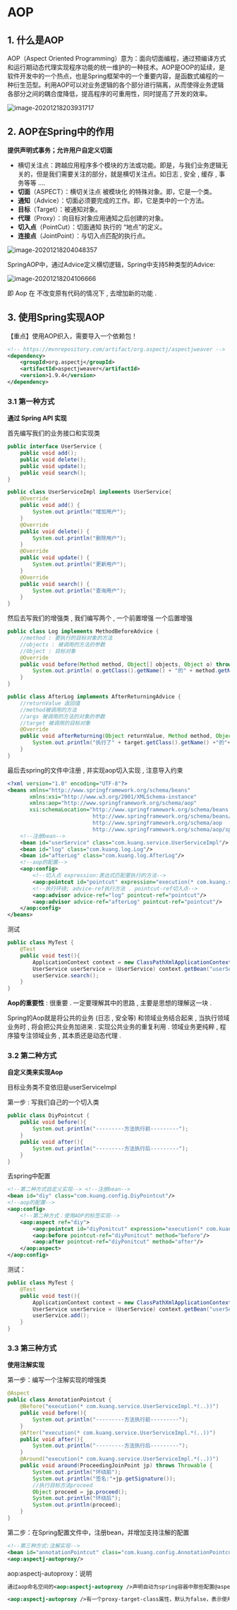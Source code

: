 # AOP

## 1. 什么是AOP

AOP（Aspect Oriented Programming）意为：面向切面编程，通过预编译方式和运行期动态代理实现程序功能的统一维护的一种技术。AOP是OOP的延续，是软件开发中的一个热点，也是Spring框架中的一个重要内容，是函数式编程的一种衍生范型。利用AOP可以对业务逻辑的各个部分进行隔离，从而使得业务逻辑各部分之间的耦合度降低，提高程序的可重用性，同时提高了开发的效率。

![image-20201218203931717](assets/image-20201218203931717.png)



## 2. AOP在Spring中的作用

**提供声明式事务；允许用户自定义切面**

- 横切关注点：跨越应用程序多个模块的方法或功能。即是，与我们业务逻辑无关的，但是我们需要关注的部分，就是横切关注点。如日志 , 安全 , 缓存 , 事务等等 ....
- **切面**（ASPECT）：横切关注点 被模块化 的特殊对象。即，它是一个类。
- **通知**（Advice）：切面必须要完成的工作。即，它是类中的一个方法。
- **目标**（Target）：被通知对象。
- **代理**（Proxy）：向目标对象应用通知之后创建的对象。
- **切入点**（PointCut）：切面通知 执行的 “地点”的定义。
- **连接点**（JointPoint）：与切入点匹配的执行点。

![image-20201218204048357](assets/image-20201218204048357.png)

SpringAOP中，通过Advice定义横切逻辑，Spring中支持5种类型的Advice:

![image-20201218204106666](assets/image-20201218204106666.png)

即 Aop 在 不改变原有代码的情况下 , 去增加新的功能 .



## 3. 使用Spring实现AOP

【重点】使用AOP织入，需要导入一个依赖包！

```xml
<!-- https://mvnrepository.com/artifact/org.aspectj/aspectjweaver --> 
<dependency> 
    <groupId>org.aspectj</groupId> 
    <artifactId>aspectjweaver</artifactId>
    <version>1.9.4</version> 
</dependency>
```



### 3.1 第一种方式

**通过 Spring API 实现**

首先编写我们的业务接口和实现类

```java
public interface UserService {
    public void add(); 
    public void delete(); 
    public void update(); 
    public void search();
}
```

```java
public class UserServiceImpl implements UserService{
    @Override 
    public void add() {
        System.out.println("增加用户"); 
    }
    @Override 
    public void delete() { 
        System.out.println("删除用户"); 
    }
    @Override 
    public void update() { 
        System.out.println("更新用户");
    }
    @Override 
    public void search() {
        System.out.println("查询用户");
    }
}
```

然后去写我们的增强类 , 我们编写两个 , 一个前置增强 一个后置增强

```java
public class Log implements MethodBeforeAdvice { 
    //method : 要执行的目标对象的方法 
    //objects : 被调用的方法的参数 
    //Object : 目标对象 
    @Override 
    public void before(Method method, Object[] objects, Object o) throws Throwable { 
        System.out.println( o.getClass().getName() + "的" + method.getName() + "方法被执行了"); 
    } 
}
```

```java
public class AfterLog implements AfterReturningAdvice { 
    //returnValue 返回值 
    //method被调用的方法 
    //args 被调用的方法的对象的参数
    //target 被调用的目标对象 
    @Override 
    public void afterReturning(Object returnValue, Method method, Object[] args, Object target) throws Throwable { 
        System.out.println("执行了" + target.getClass().getName() +"的"+method.getName()+"方法," +"返回值："+returnValue); 
    }
}
```

最后去spring的文件中注册 , 并实现aop切入实现 , 注意导入约束 

```xml
<?xml version="1.0" encoding="UTF-8"?> 
<beans xmlns="http://www.springframework.org/schema/beans" 
       xmlns:xsi="http://www.w3.org/2001/XMLSchema-instance" 
       xmlns:aop="http://www.springframework.org/schema/aop" 
       xsi:schemaLocation="http://www.springframework.org/schema/beans 
                           http://www.springframework.org/schema/beans/spring-beans.xsd 
                           http://www.springframework.org/schema/aop 
                           http://www.springframework.org/schema/aop/spring-aop.xsd"> 
    <!--注册bean--> 
    <bean id="userService" class="com.kuang.service.UserServiceImpl"/> 
    <bean id="log" class="com.kuang.log.Log"/> 
    <bean id="afterLog" class="com.kuang.log.AfterLog"/> 
    <!--aop的配置-->
    <aop:config>
        <!--切入点 expression:表达式匹配要执行的方法--> 
        <aop:pointcut id="pointcut" expression="execution(* com.kuang.service.UserServiceImpl.*(..))"/> 
        <!--执行环绕; advice-ref执行方法 . pointcut-ref切入点-->
        <aop:advisor advice-ref="log" pointcut-ref="pointcut"/>
        <aop:advisor advice-ref="afterLog" pointcut-ref="pointcut"/> 
    </aop:config> 
</beans>
```

测试

```java
public class MyTest { 
    @Test
    public void test(){
        ApplicationContext context = new ClassPathXmlApplicationContext("beans.xml");
        UserService userService = (UserService) context.getBean("userService"); 
        userService.search(); 
    } 
}
```

**Aop的重要性** : 很重要 . 一定要理解其中的思路 , 主要是思想的理解这一块 .

Spring的Aop就是将公共的业务 (日志 , 安全等) 和领域业务结合起来 , 当执行领域业务时 , 将会把公共业务加进来 . 实现公共业务的重复利用 . 领域业务更纯粹 , 程序猿专注领域业务 , 其本质还是动态代理 .



### 3.2 第二种方式

**自定义类来实现Aop**

目标业务类不变依旧是userServiceImpl

第一步 : 写我们自己的一个切入类

```java
public class DiyPointcut {
    public void before(){ 
        System.out.println("---------方法执行前---------"); 
    }
    public void after(){ 
        System.out.println("---------方法执行后---------");
    }
}
```

去spring中配置

```xml
<!--第二种方式自定义实现--> <!--注册bean-->
<bean id="diy" class="com.kuang.config.DiyPointcut"/> 
<!--aop的配置-->
<aop:config> 
    <!--第二种方式：使用AOP的标签实现--> 
    <aop:aspect ref="diy">
        <aop:pointcut id="diyPonitcut" expression="execution(* com.kuang.service.UserServiceImpl.*(..))"/> 
        <aop:before pointcut-ref="diyPonitcut" method="before"/> 
        <aop:after pointcut-ref="diyPonitcut" method="after"/> 
    </aop:aspect> 
</aop:config>
```

测试：

```java
public class MyTest { 
    @Test
    public void test(){ 
        ApplicationContext context = new ClassPathXmlApplicationContext("beans.xml"); 
        UserService userService = (UserService) context.getBean("userService"); 
        userService.add();
    } 
}
```



### 3.3 第三种方式

**使用注解实现**

第一步：编写一个注解实现的增强类

```java
@Aspect 
public class AnnotationPointcut { 
    @Before("execution(* com.kuang.service.UserServiceImpl.*(..))") 
    public void before(){
        System.out.println("---------方法执行前---------"); 
    }
    @After("execution(* com.kuang.service.UserServiceImpl.*(..))")
    public void after(){
        System.out.println("---------方法执行后---------"); 
    }
    @Around("execution(* com.kuang.service.UserServiceImpl.*(..))")
    public void around(ProceedingJoinPoint jp) throws Throwable { 
        System.out.println("环绕前"); 
        System.out.println("签名:"+jp.getSignature());
        //执行目标方法proceed 
        Object proceed = jp.proceed(); 
        System.out.println("环绕后");
        System.out.println(proceed); 
    } 
}
```

第二步：在Spring配置文件中，注册bean，并增加支持注解的配置

```xml
<!--第三种方式:注解实现--> 
<bean id="annotationPointcut" class="com.kuang.config.AnnotationPointcut"/> 
<aop:aspectj-autoproxy/>
```

aop:aspectj-autoproxy：说明

```xml
通过aop命名空间的<aop:aspectj-autoproxy />声明自动为spring容器中那些配置@aspectJ切面 的bean创建代理，织入切面。当然，spring 在内部依旧采用 AnnotationAwareAspectJAutoProxyCreator进行自动代理的创建工作，但具体实现的细节已经被 <aop:aspectj-autoproxy />隐藏起来了 

<aop:aspectj-autoproxy />有一个proxy-target-class属性，默认为false，表示使用jdk动态 代理织入增强，当配为<aop:aspectj-autoproxy poxy-target-class="true"/>时，表示使用 CGLib动态代理技术织入增强。不过即使proxy-target-class设置为false，如果目标类没有声明接 口，则spring将自动使用CGLib动态代理。
```





